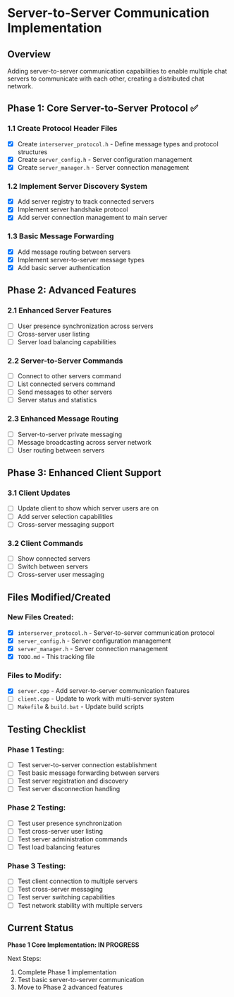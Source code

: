 # Server-to-Server Communication Implementation

## Overview
Adding server-to-server communication capabilities to enable multiple chat servers to communicate with each other, creating a distributed chat network.

## Phase 1: Core Server-to-Server Protocol ✅

### 1.1 Create Protocol Header Files
- [x] Create `interserver_protocol.h` - Define message types and protocol structures
- [x] Create `server_config.h` - Server configuration management
- [x] Create `server_manager.h` - Server connection management

### 1.2 Implement Server Discovery System
- [x] Add server registry to track connected servers
- [x] Implement server handshake protocol
- [x] Add server connection management to main server

### 1.3 Basic Message Forwarding
- [x] Add message routing between servers
- [x] Implement server-to-server message types
- [x] Add basic server authentication

## Phase 2: Advanced Features

### 2.1 Enhanced Server Features
- [ ] User presence synchronization across servers
- [ ] Cross-server user listing
- [ ] Server load balancing capabilities

### 2.2 Server-to-Server Commands
- [ ] Connect to other servers command
- [ ] List connected servers command
- [ ] Send messages to other servers
- [ ] Server status and statistics

### 2.3 Enhanced Message Routing
- [ ] Server-to-server private messaging
- [ ] Message broadcasting across server network
- [ ] User routing between servers

## Phase 3: Enhanced Client Support

### 3.1 Client Updates
- [ ] Update client to show which server users are on
- [ ] Add server selection capabilities
- [ ] Cross-server messaging support

### 3.2 Client Commands
- [ ] Show connected servers
- [ ] Switch between servers
- [ ] Cross-server user messaging

## Files Modified/Created

### New Files Created:
- [x] `interserver_protocol.h` - Server-to-server communication protocol
- [x] `server_config.h` - Server configuration management
- [x] `server_manager.h` - Server connection management
- [x] `TODO.md` - This tracking file

### Files to Modify:
- [x] `server.cpp` - Add server-to-server communication features
- [ ] `client.cpp` - Update to work with multi-server system
- [ ] `Makefile` & `build.bat` - Update build scripts

## Testing Checklist

### Phase 1 Testing:
- [ ] Test server-to-server connection establishment
- [ ] Test basic message forwarding between servers
- [ ] Test server registration and discovery
- [ ] Test server disconnection handling

### Phase 2 Testing:
- [ ] Test user presence synchronization
- [ ] Test cross-server user listing
- [ ] Test server administration commands
- [ ] Test load balancing features

### Phase 3 Testing:
- [ ] Test client connection to multiple servers
- [ ] Test cross-server messaging
- [ ] Test server switching capabilities
- [ ] Test network stability with multiple servers

## Current Status
**Phase 1 Core Implementation: IN PROGRESS**

Next Steps:
1. Complete Phase 1 implementation
2. Test basic server-to-server communication
3. Move to Phase 2 advanced features
